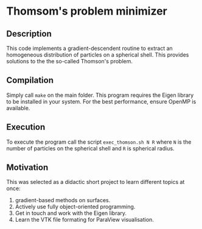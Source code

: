 # Thomsom's problem minimizer


## Description
This code implements a gradient-descendent routine to extract an homogeneous distribution of particles on a spherical shell. This provides solutions to the the so-called Thomson's problem. 

## Compilation
Simply call `make` on the main folder. This program requires the Eigen library to be installed in your system. For the best performance, ensure OpenMP is available.

## Execution
To execute the program call the script `exec_thomson.sh N R` where `N` is the number of particles on the spherical shell and `R` is spherical radius. 

## Motivation
This was selected as a didactic short project to learn different topics at once:
1. gradient-based methods on surfaces.
2. Actively use fully object-oriented programming.
3. Get in touch and work with the Eigen library.
4. Learn the VTK file formating for ParaView visualisation.

